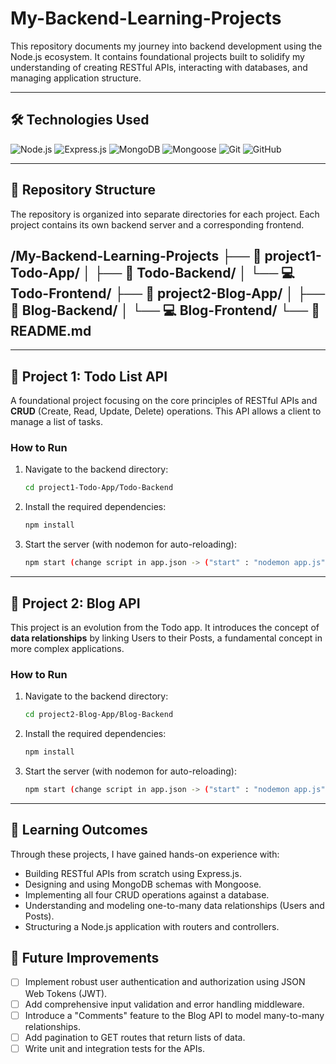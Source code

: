 # My-Backend-Learning-Projects

This repository documents my journey into backend development using the Node.js ecosystem. It contains foundational projects built to solidify my understanding of creating RESTful APIs, interacting with databases, and managing application structure.

---

## 🛠️ Technologies Used

![Node.js](https://img.shields.io/badge/Node.js-339933?style=for-the-badge&logo=nodedotjs&logoColor=white)
![Express.js](https://img.shields.io/badge/Express.js-000000?style=for-the-badge&logo=express&logoColor=white)
![MongoDB](https://img.shields.io/badge/MongoDB-47A248?style=for-the-badge&logo=mongodb&logoColor=white)
![Mongoose](https://img.shields.io/badge/Mongoose-880000?style=for-the-badge&logo=mongoose&logoColor=white)
![Git](https://img.shields.io/badge/Git-F05032?style=for-the-badge&logo=git&logoColor=white)
![GitHub](https://img.shields.io/badge/GitHub-181717?style=for-the-badge&logo=github&logoColor=white)

---

## 📂 Repository Structure

The repository is organized into separate directories for each project. Each project contains its own backend server and a corresponding frontend.

/My-Backend-Learning-Projects
├── 📝 project1-Todo-App/
│   ├── 🚀 Todo-Backend/
│   └── 💻 Todo-Frontend/
├── 📖 project2-Blog-App/
│   ├── 🚀 Blog-Backend/
│   └── 💻 Blog-Frontend/
└── 📄 README.md
---

---
## 📝 Project 1: Todo List API

A foundational project focusing on the core principles of RESTful APIs and **CRUD** (Create, Read, Update, Delete) operations. This API allows a client to manage a list of tasks.

### How to Run

1.  Navigate to the backend directory:
    ```sh
    cd project1-Todo-App/Todo-Backend
    ```
2.  Install the required dependencies:
    ```sh
    npm install
    ```
3.  Start the server (with nodemon for auto-reloading):
    ```sh
    npm start (change script in app.json -> ("start" : "nodemon app.js")
    ```

---

## 📖 Project 2: Blog API

This project is an evolution from the Todo app. It introduces the concept of **data relationships** by linking Users to their Posts, a fundamental concept in more complex applications.

### How to Run

1.  Navigate to the backend directory:
    ```sh
    cd project2-Blog-App/Blog-Backend
    ```
2.  Install the required dependencies:
    ```sh
    npm install
    ```
3.  Start the server (with nodemon for auto-reloading):
    ```sh
    npm start (change script in app.json -> ("start" : "nodemon app.js")
    ```

---

## 🎯 Learning Outcomes

Through these projects, I have gained hands-on experience with:
-   Building RESTful APIs from scratch using Express.js.
-   Designing and using MongoDB schemas with Mongoose.
-   Implementing all four CRUD operations against a database.
-   Understanding and modeling one-to-many data relationships (Users and Posts).
-   Structuring a Node.js application with routers and controllers.

## 🌱 Future Improvements

-   [ ] Implement robust user authentication and authorization using JSON Web Tokens (JWT).
-   [ ] Add comprehensive input validation and error handling middleware.
-   [ ] Introduce a "Comments" feature to the Blog API to model many-to-many relationships.
-   [ ] Add pagination to GET routes that return lists of data.
-   [ ] Write unit and integration tests for the APIs.
